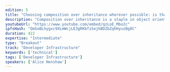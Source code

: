 ```yaml
---
edition: 5
title: "Choosing composition over inheritance wherever possible: is that right?"
description: "Composition over inheritance is a staple in object oriented programming since the early 1990s. Developing with Solidity on the EVM has forced me to re-examine several programming paradigms. With Ethereum, there are other considerations given that smart contracts are typically immutable and gas costs become a more important factor. I wanted to take some time talking about this design pattern and sharing some examples with the community."
youtubeUrl: "https://www.youtube.com/embed/qzLoE_Mbo2c"
ipfsHash: "QmSoBLhygxc9XLmWcjLE3gRKbfzSejkBDZbZqhHyuzBg8C"
duration: 422
expertise: "Intermediate"
type: "Breakout"
track: "Developer Infrastructure"
keywords: ['technical']
tags: ['Developer Infrastructure']
speakers: ['Alice Henshaw']
---
```

